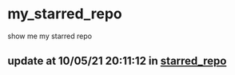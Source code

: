 # my_starred_repo
show me my starred repo

update at 10/05/21 20:11:12 in [starred_repo](./index.html)
---

